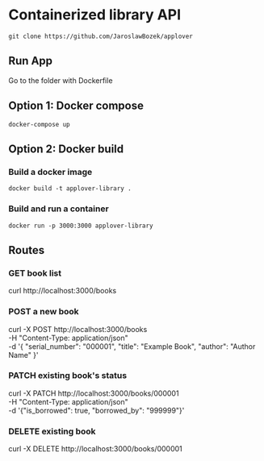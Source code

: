 # Containerized library API
`git clone https://github.com/JaroslawBozek/applover`

## Run App
Go to the folder with Dockerfile

## Option 1: Docker compose
`docker-compose up`

## Option 2: Docker build
### Build a docker image
`docker build -t applover-library .`

### Build and run a container
`docker run -p 3000:3000 applover-library`

## Routes

### GET book list
curl http://localhost:3000/books

### POST a new book
curl -X POST http://localhost:3000/books \
     -H "Content-Type: application/json" \
     -d '{
           "serial_number": "000001",
           "title": "Example Book",
           "author": "Author Name"
         }'

### PATCH existing book's status
curl -X PATCH http://localhost:3000/books/000001  \
     -H "Content-Type: application/json" \
     -d '{"is_borrowed": true, "borrowed_by": "999999"}'
     
### DELETE existing book
curl -X DELETE http://localhost:3000/books/000001
